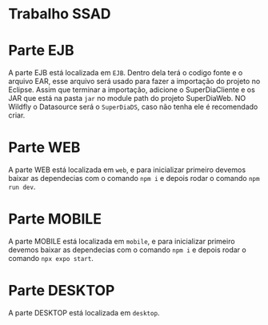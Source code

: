 # Trabalho SSAD

# Parte EJB
A parte EJB está localizada em `EJB`. Dentro dela terá o codigo fonte e o arquivo EAR, esse arquivo será usado para fazer a importação do projeto no Eclipse.
Assim que terminar a importação, adicione o SuperDiaCliente e os JAR que está na pasta `jar` no module path do projeto SuperDiaWeb.
NO Wildfly o Datasource será o `SuperDiaDS`, caso não tenha ele é recomendado criar.

# Parte WEB
A parte WEB está localizada em `web`, e para inicializar primeiro devemos baixar as dependecias com o comando `npm i` e depois rodar o comando `npm run dev`.

# Parte MOBILE
A parte MOBILE está localizada em `mobile`, e para inicializar primeiro devemos baixar as dependecias com o comando `npm i` e depois rodar o comando `npx expo start`.

# Parte DESKTOP
A parte DESKTOP está localizada em `desktop`.